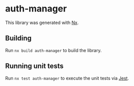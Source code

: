 # auth-manager

This library was generated with [Nx](https://nx.dev).

## Building

Run `nx build auth-manager` to build the library.

## Running unit tests

Run `nx test auth-manager` to execute the unit tests via [Jest](https://jestjs.io).
